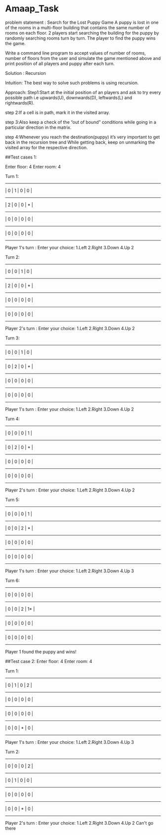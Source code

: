 # Amaap_Task
problem statement :
Search for the Lost Puppy Game
A puppy is lost in one of the rooms in a multi-floor building that contains the same number of rooms on each floor. 2 players start searching the building for the puppy by randomly searching rooms turn by turn. The player to find the puppy wins the game.

Write a command line program to accept values of number of rooms, number of floors from the user and simulate the game mentioned above and print position of all players and puppy after each turn.

Solution : Recursion

Intuition:
The best way to solve such problems is using recursion.

Approach:
Step1:Start at the initial position of an players and ask to try every possible path i.e upwards(U), downwards(D), leftwards(L) and rightwards(R).

step 2:If a cell is in path, mark it in the visited array.

step 3:Also keep a check of the “out of bound” conditions while going in a particular direction in the matrix.

step 4:Whenever you reach the destination(puppy) it’s very important to get back in the recursion tree and While getting back, keep on unmarking the visited array for the respective direction.

##Test cases 1:

Enter floor: 4
Enter room: 4

Turn 1:
 --- --- --- ---
| 0 | 1 | 0 | 0 |
 --- --- --- ---
| 2 | 0 | 0 | * |
 --- --- --- ---
| 0 | 0 | 0 | 0 |
 --- --- --- ---
| 0 | 0 | 0 | 0 |
 --- --- --- ---
Player 1's turn :
Enter your choice: 1.Left 2.Right 3.Down 4.Up
2

Turn 2:
 --- --- --- ---
| 0 | 0 | 1 | 0 |
 --- --- --- ---
| 2 | 0 | 0 | * |
 --- --- --- ---
| 0 | 0 | 0 | 0 |
 --- --- --- ---
| 0 | 0 | 0 | 0 |
 --- --- --- ---
Player 2's turn :
Enter your choice: 1.Left 2.Right 3.Down 4.Up
2

Turn 3:
 --- --- --- ---
| 0 | 0 | 1 | 0 |
 --- --- --- ---
| 0 | 2 | 0 | * |
 --- --- --- ---
| 0 | 0 | 0 | 0 |
 --- --- --- ---
| 0 | 0 | 0 | 0 |
 --- --- --- ---
Player 1's turn :
Enter your choice: 1.Left 2.Right 3.Down 4.Up
2

Turn 4:
 --- --- --- ---
| 0 | 0 | 0 | 1 |
 --- --- --- ---
| 0 | 2 | 0 | * |
 --- --- --- ---
| 0 | 0 | 0 | 0 |
 --- --- --- ---
| 0 | 0 | 0 | 0 |
 --- --- --- ---
Player 2's turn :
Enter your choice: 1.Left 2.Right 3.Down 4.Up
2

Turn 5:
 --- --- --- ---
| 0 | 0 | 0 | 1 |
 --- --- --- ---
| 0 | 0 | 2 | * |
 --- --- --- ---
| 0 | 0 | 0 | 0 |
 --- --- --- ---
| 0 | 0 | 0 | 0 |
 --- --- --- ---
Player 1's turn :
Enter your choice: 1.Left 2.Right 3.Down 4.Up
3

Turn 6:
 --- --- --- ---
| 0 | 0 | 0 | 0 |
 --- --- --- ---
| 0 | 0 | 2 | 1* |
 --- --- --- ---
| 0 | 0 | 0 | 0 |
 --- --- --- ---
| 0 | 0 | 0 | 0 |
 --- --- --- ---
Player 1 found the puppy and wins!

##Test case 2:
Enter floor: 4
Enter room: 4

Turn 1:
 --- --- --- ---
| 0 | 1 | 0 | 2 |
 --- --- --- ---
| 0 | 0 | 0 | 0 |
 --- --- --- ---
| 0 | 0 | 0 | 0 |
 --- --- --- ---
| 0 | 0 | * | 0 |
 --- --- --- ---
Player 1's turn :
Enter your choice: 1.Left 2.Right 3.Down 4.Up
3

Turn 2:
 --- --- --- ---
| 0 | 0 | 0 | 2 |
 --- --- --- ---
| 0 | 1 | 0 | 0 |
 --- --- --- ---
| 0 | 0 | 0 | 0 |
 --- --- --- ---
| 0 | 0 | * | 0 |
 --- --- --- ---
Player 2's turn :
Enter your choice: 1.Left 2.Right 3.Down 4.Up
2
Can't go there

